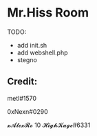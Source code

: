 # Mr.Hiss Room

TODO:
- add init.sh
- add webshell.php
- stegno








## Credit:
metl#1570

0xNexn#0290

𝔁𝓐𝓵𝓮𝔁𝓡𝓸 10 𝓗𝓲𝓰𝓱𝓚𝓪𝓰𝓮#6331
